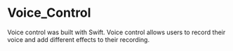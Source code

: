 # Voice_Control

Voice control was built with Swift. Voice control allows users to record their voice and add different effects to their recording.
